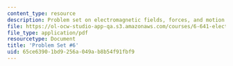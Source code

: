 ```yaml
---
content_type: resource
description: Problem set on electromagnetic fields, forces, and motion.
file: https://ol-ocw-studio-app-qa.s3.amazonaws.com/courses/6-641-electromagnetic-fields-forces-and-motion-spring-2009/65ce63901bd9256a049ab8b54f91fbf9_MIT6_641s09_pset06.pdf
file_type: application/pdf
resourcetype: Document
title: 'Problem Set #6'
uid: 65ce6390-1bd9-256a-049a-b8b54f91fbf9
---
```

